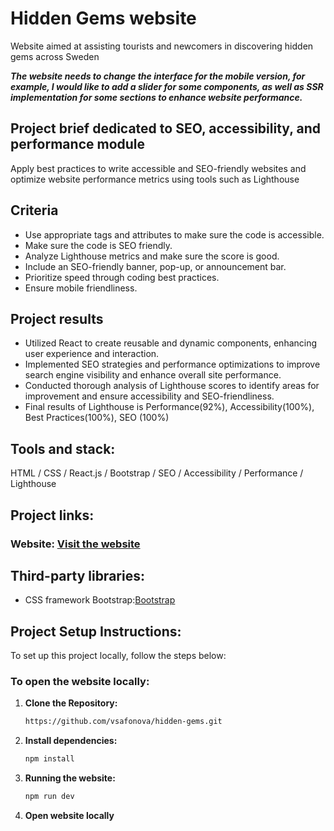 # Hidden Gems website

Website aimed at assisting tourists and newcomers in discovering hidden gems across Sweden

***The website needs to change the interface for the mobile version, for example, I would like to add a slider for some components, as well as SSR implementation for some sections to enhance website performance.***

## Project brief dedicated to SEO, accessibility, and performance module
Apply best practices to write accessible and SEO-friendly websites and optimize website performance metrics using tools such as Lighthouse

## Criteria
<ul>
  <li>Use appropriate tags and attributes to make sure the code is accessible.</li>
  <li>Make sure the code is SEO friendly.</li>
  <li>Analyze Lighthouse metrics and make sure the score is good.</li>
  <li>Include an SEO-friendly banner, pop-up, or announcement bar.</li>
  <li>Prioritize speed through coding best practices.</li>
  <li>Ensure mobile friendliness.</li>
</ul>

## Project results
<ul>
  <li>Utilized React to create reusable and dynamic components, enhancing user experience and interaction.</li>
  <li>Implemented SEO strategies and performance optimizations to improve search engine visibility and enhance overall site performance.</li>
  <li>Conducted thorough analysis of Lighthouse scores to identify areas for improvement and ensure accessibility and SEO-friendliness.</li>
  <li>Final results of Lighthouse is Performance(92%), Accessibility(100%), Best Practices(100%), SEO (100%)</li>
</ul>

## Tools and stack:
HTML / CSS / React.js / Bootstrap / SEO / Accessibility / Performance / Lighthouse

## Project links:
### Website: [Visit the website](https://hidden-gems-swe.netlify.app/)

## Third-party libraries:
* CSS framework Bootstrap:[Bootstrap](https://getbootstrap.com/)

## Project Setup Instructions:
To set up this project locally, follow the steps below:

### To open the website locally:

1. **Clone the Repository:**

    ```bash
    https://github.com/vsafonova/hidden-gems.git
    ```

2. **Install dependencies:**

    ```bash
    npm install
    ```
3. **Running the website:**

    ```bash
    npm run dev
    ```    

4. **Open website locally**
